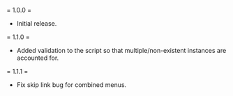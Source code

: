 = 1.0.0 =
* Initial release.

= 1.1.0 =
* Added validation to the script so that multiple/non-existent instances are accounted for.

= 1.1.1 =
* Fix skip link bug for combined menus.
